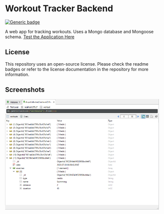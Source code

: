 # Workout Tracker Backend

[![Generic badge](https://img.shields.io/badge/license-MIT-green.svg)](https://shields.io/) 

A web app for tracking workouts. Uses a Mongo database and Mongoose schema.
[Test the Application Here](https://peterbaker644.github.io/Weather-Application/)

## License
This repository uses an open-source license. Please check the readme badges or refer to the license documentation in the repository for more information.

## Screenshots
![Screenshot of MongoDB Database](https://raw.githubusercontent.com/PeterBaker644/Workout-Tracker/master/screenshots/screenshot-1.png)
